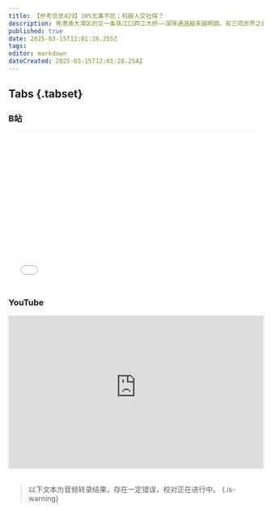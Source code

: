 ```yaml
---
title: 【参考信息429】10%无事不扰；机器人交社保？
description: 粤港澳大湾区的又一条珠江口跨江大桥——深珠通道越来越明朗。有三项世界之最的江苏句容抽水蓄能电站首批3台机组投运。“找你选区的人大代表”是马督工经常说的话，代表法修改，关注代表在闭会期间活动的相关规定。北京提出今年将纳入“无事不扰”清单的的企业扩大到10%以上。人大代表、社会保障学会会长讨论机器人该不该交社保？机器人税成为现实议题。政府工作报告“稳中有进”替代“稳中向好”，关注“问题与挑战”部分。
published: true
date: 2025-03-15T12:01:28.255Z
tags: 
editor: markdown
dateCreated: 2025-03-15T12:01:28.254Z
---
```


## Tabs {.tabset}
### B站
<div style="position: relative; padding: 30% 45%;">
<iframe style="position: absolute; width: 100%; height: 100%; left: 0; top: 0;" src="//player.bilibili.com/player.html?&bvid=BV1nKQSYCEgt&page=1&as_wide=1&high_quality=1&danmaku=1&autoplay=0" scrolling="no" border="0" frameborder="no" framespacing="0" allowfullscreen="true"></iframe>
</div>

### YouTube
<div style="position: relative; padding: 30% 45%;">
<iframe style="position: absolute; top: 0; left: 0; width: 100%; height: 100%;" src="https://www.youtube-nocookie.com/embed/YouTubeVID" title="YouTube video player" frameborder="0" allow="accelerometer; autoplay; clipboard-write; encrypted-media; gyroscope; picture-in-picture" allowfullscreen></iframe>
</div>

## 

> 以下文本为音频转录结果，存在一定错误，校对正在进行中。
{.is-warning}


